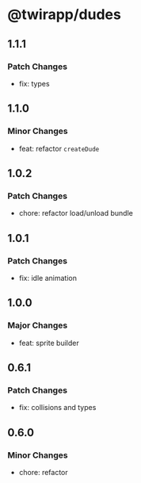 # @twirapp/dudes

## 1.1.1

### Patch Changes

- fix: types

## 1.1.0

### Minor Changes

- feat: refactor `createDude`

## 1.0.2

### Patch Changes

- chore: refactor load/unload bundle

## 1.0.1

### Patch Changes

- fix: idle animation

## 1.0.0

### Major Changes

- feat: sprite builder

## 0.6.1

### Patch Changes

- fix: collisions and types

## 0.6.0

### Minor Changes

- chore: refactor
